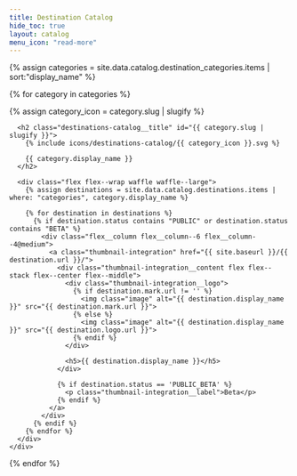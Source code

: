 ```yaml
---
title: Destination Catalog
hide_toc: true
layout: catalog
menu_icon: "read-more"
---
```


<div class="destinations-catalog">
  {% assign categories = site.data.catalog.destination_categories.items | sort:"display_name" %}

  {% for category in categories %}
    <div class="destinations-catalog__section markdown">
      {% assign category_icon = category.slug | slugify %}

      <h2 class="destinations-catalog__title" id="{{ category.slug | slugify }}">
        {% include icons/destinations-catalog/{{ category_icon }}.svg %}

        {{ category.display_name }}
      </h2>

      <div class="flex flex--wrap waffle waffle--large">
        {% assign destinations = site.data.catalog.destinations.items | where: "categories", category.display_name %}

        {% for destination in destinations %}
          {% if destination.status contains "PUBLIC" or destination.status contains "BETA" %}
            <div class="flex__column flex__column--6 flex__column--4@medium">
              <a class="thumbnail-integration" href="{{ site.baseurl }}/{{ destination.url }}/">
                <div class="thumbnail-integration__content flex flex--stack flex--center flex--middle">
                  <div class="thumbnail-integration__logo">
                    {% if destination.mark.url != '' %}
                      <img class="image" alt="{{ destination.display_name }}" src="{{ destination.mark.url }}">
                    {% else %}
                      <img class="image" alt="{{ destination.display_name }}" src="{{ destination.logo.url }}">
                    {% endif %}
                  </div>

                  <h5>{{ destination.display_name }}</h5>
                </div>

                {% if destination.status == 'PUBLIC_BETA' %}
                  <p class="thumbnail-integration__label">Beta</p>
                {% endif %}
              </a>
            </div>
          {% endif %}
        {% endfor %}
      </div>
    </div>
  {% endfor %}
</div>
